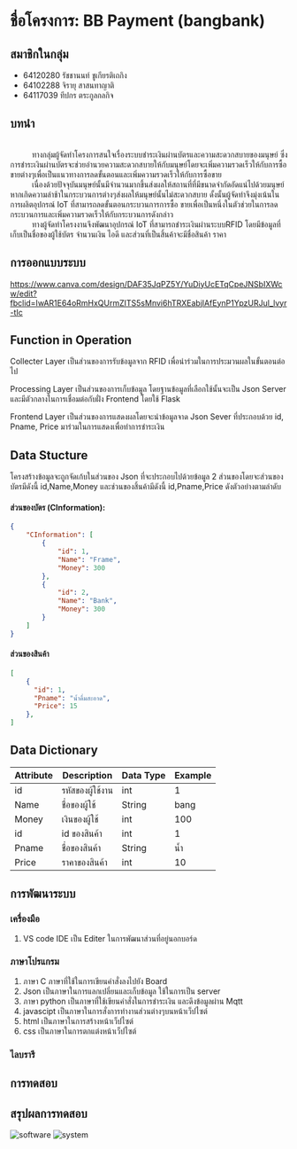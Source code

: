 # ชื่อโครงการ: BB Payment (bangbank)

## สมาชิกในกลุ่ม
- 64120280 รัชชานนท์ ชูเกียรติเถกิง 
- 64102288 จิรายุ สาสนทาญาติ 
- 64117039 ทีปกร ตระกูลกลกิจ

## บทนำ
<br>&nbsp;&nbsp;&nbsp;&nbsp;&nbsp;&nbsp;&nbsp;&nbsp;&nbsp;&nbsp;ทางกลุ่มผู้จัดทำโครงการสนใจเรื่องระบบชำระเงินผ่านบัตรและความสะดวกสบายของมนุษย์ ซึ่งการชำระเงินผ่านบัตรจะช่วยอำนวยความสะดวกสบายให้กับมนุษย์โดยจะเพิ่มความรวดเร็วให้กับการซื้อขายต่างๆเพื่อเป็นแนวทางการลดขั้นตอนและเพิ่มความรวดเร็วให้กับการซื้อขาย
<br>&nbsp;&nbsp;&nbsp;&nbsp;&nbsp;&nbsp;&nbsp;&nbsp;&nbsp;&nbsp;เนื่องด้วยปัจจุบันมนุษย์นั้นมีจำนวนมากขึ้นส่งผลให้สถานที่ที่มีขนาดจำกัดอัดแน่ไปด้วยมนุษย์หากเกิดความล่าช้าในกระบวนการต่างๆส่งผลให้มนุษย์นั้นไม่สะดวกสบาย ดั้งนั้นผู้จัดทำจึงมุ่งเน้นในการผลิตอุปกรณ์ IoT ที่สามารถลดขั้นตอนกระบวนการการซื้อ ขายเพื่อเป็นหนึ่งในตัวช่วยในการลดกระบวนการและเพิ่มความรวดเร็วให้กับกระบวนการดังกล่าว
<br>&nbsp;&nbsp;&nbsp;&nbsp;&nbsp;&nbsp;&nbsp;&nbsp;&nbsp;&nbsp;ทางผู้จัดทำโครงงานจึงพัฒนาอุปกรณ์ IoT ที่สามารถชำระเงินผ่านระบบRFID โดยมีข้อมูลที่เก็บเป็นชื่อของผู้ใช้บัตร จำนวนเงิน ไอดี และส่วนที่เป็นสิ้นค้าจะมีชื่อสินค้า ราคา

## การออกแบบระบบ
https://www.canva.com/design/DAF35JqPZ5Y/YuDiyUcETqCpeJNSbIXWcw/edit?fbclid=IwAR1E64oRmHxQUrmZITS5sMnvi6hTRXEabjlAfEynP1YpzURJul_lvyr-tIc
## Function in Operation
Collecter Layer เป็นส่วนของการรับข้อมูลจาก RFID เพื่อนำร่วมในการประมวนผลในขั้นตอนต่อไป

Processing Layer เป็นส่วนของการเก็บข้อมูล โดยฐานข้อมูลที่เลือกใช้นั้นจะเป็น Json Server และมีตัวกลางในการเชื่อมต่อกับฝั่ง Frontend โดยใช้ Flask 

Frontend Layer เป็นส่วนของการแสดงผลโดยจะนำข้อมูลจาด Json Sever ที่ประกอบด้วย id, Pname, Price มาร่วมในการแสดงเพื่อทำการชำระเงิน

## Data Stucture
โครงสร้างข้อมูลจะถูกจัดเก้บในส่วนของ Json ที่จะประกอบไปด้วยข้อมูล 2 ส่วนของโดยจะส่วนของบัตรมีดังนี้ id,Name,Money และช่วนของสิ้นค้ามีดังนี้ id,Pname,Price ดังตัวอย่างตามลำดับ

#### ส่วนของบัตร (CInformation):
```json
{
    "CInformation": [
        {
            "id": 1,
            "Name": "Frame",
            "Money": 300
        },
        {
            "id": 2,
            "Name": "Bank",
            "Money": 300
        }
    ]
}

```
#### ส่วนของสินค้า
```json
[
    {
      "id": 1,
      "Pname": "น้ำดื่มสะอาด",
      "Price": 15
    },
]
```
## Data Dictionary

| Attribute | Description | Data Type | Example |
|--------------------|--------------------|--------------------|--------------------|
| id  | รหัสของผู้ใช้งาน  | int   | 1   |
| Name  |  ชื่อของผู้ใช้  | String   | bang   |
| Money  |เงินของผู้ใช้  | int   | 100   |
| id    |id ของสินค้า | int | 1 |
| Pname | ชื่อของสินค้า | String | น้ำ |
| Price | ราคาของสินค้า  | int | 10 |
## การพัฒนาระบบ
### เครื่องมือ 
1) VS code IDE เป็น Editer ในการพัฒนาส่วนที่อยู่นอกบอร์ด

### ภาษาโปรแกรม
1) ภาษา C ภาษาที่ใช้ในการเขียนคำสั่งลงไปยัง Board
2) Json เป็นภาษาในการแลกเปลี่ยนและเก็บข้อมูล ใช้ในการเป็น server 
3) ภาษา python เป็นภาษาที่ใช้เขียนคำสั่งในการชำระเงิน และดึงข้อมูลผ่าน Mqtt
4) javascipt เป็นภาษาในการสั่งการทำงานส่วนต่างๆบนหน้าเว็ปไซต์
5) html เป็นภาษาในการสร้างหน้าเว็ปไซต์
6) css เป็นภาษาในการตกแต่งหน้าเว็ปไซต์


### ไลบรารี

## การทดสอบ   
## สรุปผลการทดสอบ

![software](https://drive.google.com/uc?id=1Pic7np83KYsHdboHVI8eHc9xhwm-jWYE)
![system](https://drive.google.com/uc?id=1y7ahtlAfwKmUnOH7ypk4NWx8fWe0mtR2)
